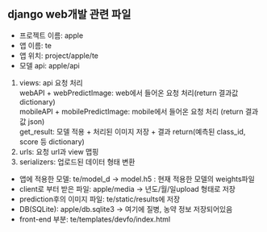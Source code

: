 ## django web개발 관련 파일
* 프로젝트 이름: apple
* 앱 이름: te
* 앱 위치: project/apple/te
* 모델 api: apple/api 
1. views: api 요청 처리  
webAPI + webPredictImage: web에서 들어온 요청 처리(return 결과값 dictionary)  
mobileAPI + mobilePredictImage: mobile에서 들어온 요청 처리 (return 결과값 json)  
get_result: 모델 적용 + 처리된 이미지 저장 + 결과 return(예측된 class_id, score 등 dictionary)
2. urls: 요청 url과 view 맵핑
3. serializers: 업로드된 데이터 형태 변환
* 앱에 적용한 모델: te/model_d -> model.h5 : 현재 적용한 모델의 weights파일
* client로 부터 받은 파일: apple/media -> 년도/월/일upload 형태로 저장
* prediction후의 이미지 파일: te/static/results에 저장
* DB(SQLite): apple/db.sqlite3 -> 여기에 질병, 농약 정보 저장되어있음
* front-end 부분: te/templates/devfo/index.html
